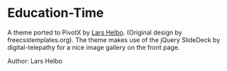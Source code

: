 # Education-Time

A theme ported to PivotX by [Lars Helbo](http://www.salldata.dk/). 
(Original design by freecsstemplates.org). The theme makes use of the jQuery
SlideDeck by digital-telepathy for a nice image gallery on the front page.

Author: Lars Helbo
